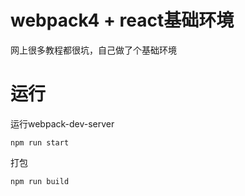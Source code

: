# webpack4 + react基础环境
网上很多教程都很坑，自己做了个基础环境

# 运行

运行webpack-dev-server
```
npm run start
```

打包
```
npm run build
```